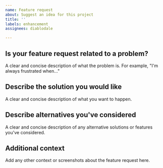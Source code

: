 ```yaml
---
name: Feature request
about: Suggest an idea for this project
title: ''
labels: enhancement
assignees: diablodale

---
```


## Is your feature request related to a problem?

A clear and concise description of what the problem is. For example, "I'm always frustrated when..."

## Describe the solution you would like

A clear and concise description of what you want to happen.

## Describe alternatives you've considered

A clear and concise description of any alternative solutions or features you've considered.

## Additional context

Add any other context or screenshots about the feature request here.
